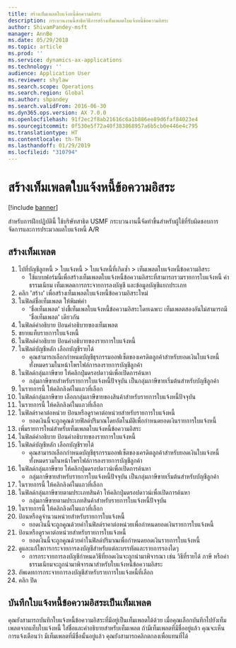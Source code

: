 ```yaml
---
title: สร้างเท็มเพลตใบแจ้งหนี้ข้อความอิสระ
description: กระบวนงานนี้สาธิตวิธีการสร้างเท็มเพลตใบแจ้งหนี้ข้อความอิสระ
author: ShivamPandey-msft
manager: AnnBe
ms.date: 05/29/2018
ms.topic: article
ms.prod: ''
ms.service: dynamics-ax-applications
ms.technology: ''
audience: Application User
ms.reviewer: shylaw
ms.search.scope: Operations
ms.search.region: Global
ms.author: shpandey
ms.search.validFrom: 2016-06-30
ms.dyn365.ops.version: AX 7.0.0
ms.openlocfilehash: 91f2ec2f8ab21616c6a1b886ee89d6faf84023e4
ms.sourcegitcommit: 0f530e5f72a40f383868957a6b5cb0e446e4c795
ms.translationtype: HT
ms.contentlocale: th-TH
ms.lasthandoff: 01/29/2019
ms.locfileid: "310794"
---
```

# <a name="create-a-free-text-invoice-template"></a>สร้างเท็มเพลตใบแจ้งหนี้ข้อความอิสระ

[!include [banner](../includes/banner.md)]

สำหรับการฝึกปฏิบัตินี้ ใช้บริษัทสาธิต USMF กระบวนงานนี้จัดทำขึ้นสำหรับผู้ใช้ที่รับผิดชอบการจัดการและการประมวลผลใบแจ้งหนี้ A/R

## <a name="create-a-template"></a>สร้างเท็มเพลต

1. ไปที่บัญชีลูกหนี้ > ใบแจ้งหนี้ > ใบแจ้งหนี้ที่เกิดซ้ำ > เท็มเพลตใบแจ้งหนี้ข้อความอิสระ
    * ใช้แบบฟอร์มนี้เพื่อสร้างเท็มเพลตใบแจ้งหนี้ข้อความอิสระที่สามารถรวมรายการใบแจ้งหนี้ ค่าธรรมเนียม เท็มเพลตการกระจายการลงบัญชี และข้อมูลบัญชีแยกประเภท  
2. คลิก 'สร้าง' เพื่อสร้างเท็มเพลตใบแจ้งหนี้ข้อความอิสระใหม่
3. ในฟิลด์ชื่อเท็มเพลต ให้พิมพ์ค่า
    * 'ชื่อเท็มเพลต' บ่งชี้เท็มเพลใบแจ้งหนี้ข้อความอิสระโดยเฉพาะ  เท็มเพลตสองอันไม่สามารถมี 'ชื่อเท็มเพลต' เดียวกัน  
4. ในฟิลด์คำอธิบาย ป้อนคำอธิบายของเท็มเพลต
5. ขยายแท็บรายการใบแจ้งหนี้
6. ในฟิลด์คำอธิบาย ป้อนคำอธิบายของรายการใบแจ้งหนี้
7. ในฟิลด์บัญชีหลัก เลือกบัญชีรายได้
    * คุณสามารถเลือกกำหนดบัญชีธุรกรรมออฟเซ็ตของเครดิตลูกค้าสำหรับยอดเงินใบแจ้งหนี้ทั้งหมดรวมในหน้าโพรไฟล์การลงรายการบัญชีลูกค้า  
8. ในฟิลด์กลุ่มภาษีขาย ให้คลิกปุ่มดรอปดาวน์เพื่อเปิดการค้นหา
    * กลุ่มภาษีขายสำหรับรายการใบแจ้งหนี้ปัจจุบัน เป็นกลุ่มภาษีขายเริ่มต้นสำหรับบัญชีลูกค้า  
9. ในรายการนี้ ให้คลิกลิงค์ในแถวที่เลือก
10. ในฟิลด์กลุ่มภาษีขาย เลือกกลุ่มภาษีขายของสินค้าสำหรับรายการใบแจ้งหนี้ปัจจุบัน
11. ในรายการนี้ ให้คลิกลิงค์ในแถวที่เลือก
12. ในฟิลด์ราคาต่อหน่วย ป้อนหรือดูราคาต่อหน่วยสำหรับรายการใบแจ้งหนี้
    * ยอดเงินนี้จะถูกคูณด้วยฟิลด์ปริมาณโดยอัตโนมัติเพื่อกำหนดยอดเงินรายการใบแจ้งหนี้  
13. เพิ่มรายการใหม่สำหรับเท็มเพลตใบแจ้งหนี้ข้อความอิสระ
14. ในฟิลด์คำอธิบาย ป้อนคำอธิบายของรายการใบแจ้งหนี้
15. ในฟิลด์บัญชีหลัก เลือกบัญชีรายได้
    * คุณสามารถเลือกกำหนดบัญชีธุรกรรมออฟเซ็ตของเครดิตลูกค้าสำหรับยอดเงินใบแจ้งหนี้ทั้งหมดรวมในหน้าโพรไฟล์การลงรายการบัญชีลูกค้า  
16. ในฟิลด์กลุ่มภาษีขาย ให้คลิกปุ่มดรอปดาวน์เพื่อเปิดการค้นหา
    * กลุ่มภาษีขายสำหรับรายการใบแจ้งหนี้ปัจจุบัน เป็นกลุ่มภาษีขายเริ่มต้นสำหรับบัญชีลูกค้า  
17. ในรายการนี้ ให้คลิกลิงค์ในแถวที่เลือก
18. ในฟิลด์กลุ่มภาษีขายตามประเภทสินค้า ให้คลิกปุ่มดรอปดาวน์เพื่อเปิดการค้นหา 
    * กลุ่มภาษีขายตามประเภทสินค้าสำหรับรายการใบแจ้งหนี้ปัจจุบัน   
19. ในรายการนี้ ให้คลิกลิงค์ในแถวที่เลือก
20. ป้อนหรือดูจำนวนหน่วยสำหรับรายการใบแจ้งหนี้
    * ยอดเงินนี้จะถูกคูณด้วยค่าในฟิลด์ราคาต่อหน่วยเพื่อกำหนดยอดเงินรายการใบแจ้งหนี้  
21. ป้อนหรือดูราคาต่อหน่วยสำหรับรายการใบแจ้งหนี้ 
    * ยอดเงินนี้จะถูกคูณด้วยค่าในฟิลด์ปริมาณเพื่อกำหนดยอดเงินรายการใบแจ้งหนี้  
22. ดูและแก้ไขการกระจายการลงบัญชีสำหรับแต่ละบรรทัดและรายการรองใดๆ
    * การกระจายการลงบัญชีกำหนดวิธีที่ยอดเงินจะถูกนำมาพิจารณา เช่น วิธีที่รายได้ ภาษี หรือค่าธรรมเนียมจะถูกนำมาพิจารณาสำหรับใบแจ้งหนี้ข้อความอิสระ  
23. อัพเดทการกระจายการลงบัญชีสำหรับรายการใบแจ้งหนี้ที่เลือก
24. คลิก ปิด

## <a name="save-a-free-text-invoice-as-a-template"></a>บันทึกใบแจ้งหนี้ข้อความอิสระเป็นเท็มเพลต
คุณยังสามารถบันทึกใบแจ้งหนี้ข้อความอิสระที่มีอยู่เป็นเท็มเพลตได้ด้วย เมื่อคุณเลือกบันทึกไปยังเท็มเพลตจากแท็บใบแจ้งหนี้ ใส่ชื่อและคำอธิบายสำหรับเท็มเพลต ถ้ามีเท็มเพลตที่มีชื่ออยู่แล้ว คุณจะเห็นการแจ้งเตือนว่า มีเท็มเพลตที่มีชื่อนั้นอยู่แล้ว คุณยังสามารถคลิกตกลงเพื่อแทนที่ได้ 
